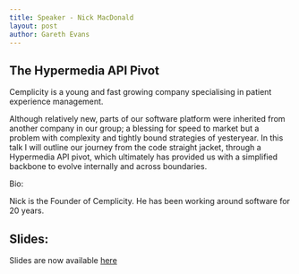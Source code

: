 ```yaml
---
title: Speaker - Nick MacDonald
layout: post
author: Gareth Evans
---
```


## The Hypermedia API Pivot
  
Cemplicity is a young and fast growing company specialising in patient experience management.

Although relatively new, parts of our software platform were inherited from another company in our group;  a blessing for speed to market but a problem with complexity and tightly bound strategies of yesteryear.
In this talk I will outline our journey from the code straight jacket, through a Hypermedia API pivot, which ultimately has provided us with a simplified backbone to evolve internally and across boundaries.

Bio:

Nick is the Founder of Cemplicity.  He has been working around software for 20 years.

## Slides:
 
Slides are now available [here](http://apidaysnz.s3-website-ap-southeast-2.amazonaws.com/macdonald.pdf)
